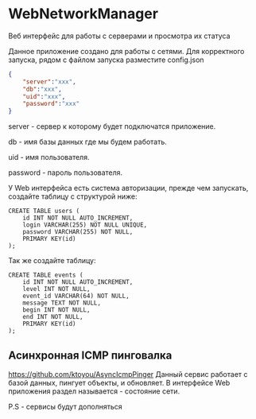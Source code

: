 # WebNetworkManager
Веб интерфейс для работы с серверами и просмотра их статуса

Данное приложение создано для работы с сетями. 
Для корректного запуска, рядом с файлом запуска разместите config.json

```json
{
    "server":"xxx",
    "db":"xxx",
    "uid":"xxx",
    "password":"xxx"
}
```

server - сервер к которому будет подключатся приложение.

db - имя базы данных где мы будем работать.

uid - имя пользователя.

password - пароль пользователя.

У Web интерфейса есть система авторизации, прежде чем запускать, создайте таблицу с структурой ниже:

```mysql
CREATE TABLE users (
    id INT NOT NULL AUTO_INCREMENT,
    login VARCHAR(255) NOT NULL UNIQUE,
    password VARCHAR(255) NOT NULL,
    PRIMARY KEY(id)
);
```
Так же создайте таблицу:
```mysql
CREATE TABLE events (
    id INT NOT NULL AUTO_INCREMENT,
    level INT NOT NULL,
    event_id VARCHAR(64) NOT NULL,
    message TEXT NOT NULL,
    begin INT NOT NULL,
    end INT NOT NULL,
    PRIMARY KEY(id)
);
```

Асинхронная ICMP пинговалка
---------------------------
https://github.com/ktoyou/AsyncIcmpPinger
Данный сервис работает с базой данных, пингует объекты, и обновляет.
В интерфейсе Web приложения раздел называется - состояние сети.


P.S - сервисы будут дополняться 
